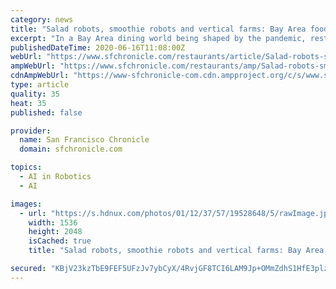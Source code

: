 ```yaml
---
category: news
title: "Salad robots, smoothie robots and vertical farms: Bay Area food automation goes from niche to necessity during pandemic"
excerpt: "In a Bay Area dining world being shaped by the pandemic, restaurant automation is the face of the future, say some industry leaders."
publishedDateTime: 2020-06-16T11:08:00Z
webUrl: "https://www.sfchronicle.com/restaurants/article/Salad-robots-smoothie-robots-and-vertical-farms-15342273.php"
ampWebUrl: "https://www.sfchronicle.com/restaurants/amp/Salad-robots-smoothie-robots-and-vertical-farms-15342273.php"
cdnAmpWebUrl: "https://www-sfchronicle-com.cdn.ampproject.org/c/s/www.sfchronicle.com/restaurants/amp/Salad-robots-smoothie-robots-and-vertical-farms-15342273.php"
type: article
quality: 35
heat: 35
published: false

provider:
  name: San Francisco Chronicle
  domain: sfchronicle.com

topics:
  - AI in Robotics
  - AI

images:
  - url: "https://s.hdnux.com/photos/01/12/37/57/19528648/5/rawImage.jpg"
    width: 1536
    height: 2048
    isCached: true
    title: "Salad robots, smoothie robots and vertical farms: Bay Area food automation goes from niche to necessity during pandemic"

secured: "KBjV23kzTbE9FEF5UFzJv7ybCyX/4RvjGF8TCI6LAM9Jp+OMmZdhS1HfE3plzEegicceWqXq8ZogrZ7m2zwAczOo0ROvWIB+O0tKeGZA8CWoXx/yCKaMACo5yVDnxBUCVn147zqO1FTDrlueBhmIq6qaiKexVfjhPUh0FLybJ0LrdBtNrDdP3FBHdHyUo83x3u0dADW4JXZFwsg9vEUd3JgtvdAVrqYNJGlC1CGwUfeEvVo92226LyBtBvyP8wbb2hoP4DpgbuDKRHfRfWtz/GRggFIF1v1QN9jniJkYZNDoOmcaWz1+nebXFnSexrr7z5sc9AqMp4O5ZDkun+uITQ==;ph5FdpwdME8o+ly3hKDc8A=="
---
```


